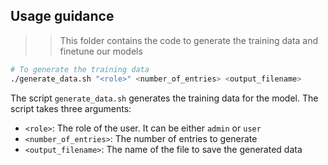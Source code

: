 ## Usage guidance
>> This folder contains the code to generate the training data and finetune our models

```bash
# To generate the training data
./generate_data.sh "<role>" <number_of_entries> <output_filename>


```

The script `generate_data.sh` generates the training data for the model. The script takes three arguments:
- `<role>`: The role of the user. It can be either `admin` or `user`
- `<number_of_entries>`: The number of entries to generate
- `<output_filename>`: The name of the file to save the generated data


